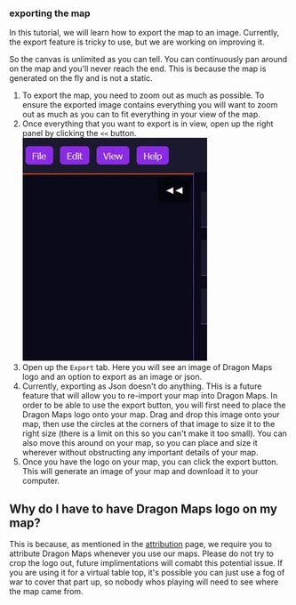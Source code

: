 ### exporting the map

In this tutorial, we will learn how to export the map to an image. Currently, the export feature is tricky to use, but we are working on improving it.

So the canvas is unlimited as you can tell. You can continuously pan around on the map and you'll never reach the end. This is because the map is generated on the fly and is not a static.

1) To export the map, you need to zoom out as much as possible. To ensure the exported image contains everything you will want to zoom out as much as you can to fit everything in your view of the map.
2) Once everything that you want to export is in view, open up the right panel by clicking the `<<` button.
![Refresh button on web browsers](../assets/images/tutorials/right-panel-button.webp "right panel button")
3) Open up the `Export` tab. Here you will see an image of Dragon Maps logo and an option to export as an image or json.
4) Currently, exporting as Json doesn't do anything. THis is a future feature that will allow you to re-import your map into Dragon Maps.
   In order to be able to use the export button, you will first need to place the Dragon Maps logo onto your map. Drag and drop this image onto your map, then use the circles at the corners of that image to size it to the right size (there is a limit on this so you can't make it too small). You can also move this around on your map, so you can place and size it wherever without obstructing any important details of your map.
5) Once you have the logo on your map, you can click the export button. This will generate an image of your map and download it to your computer.

## Why do I have to have Dragon Maps logo on my map?
This is because, as mentioned in the <a href="../pages/attribution.html">attribution</a> page, we require you to attribute Dragon Maps whenever you use our maps. Please do not try to crop the logo out, future implimentations will comabt this potential issue. If you are using it for a virtual table top, it's possible you can just use a fog of war to cover that part up, so nobody whos playing will need to see where the map came from.
